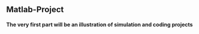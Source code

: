 ## Matlab-Project
#### The very first part will be an illustration of simulation and coding projects 
